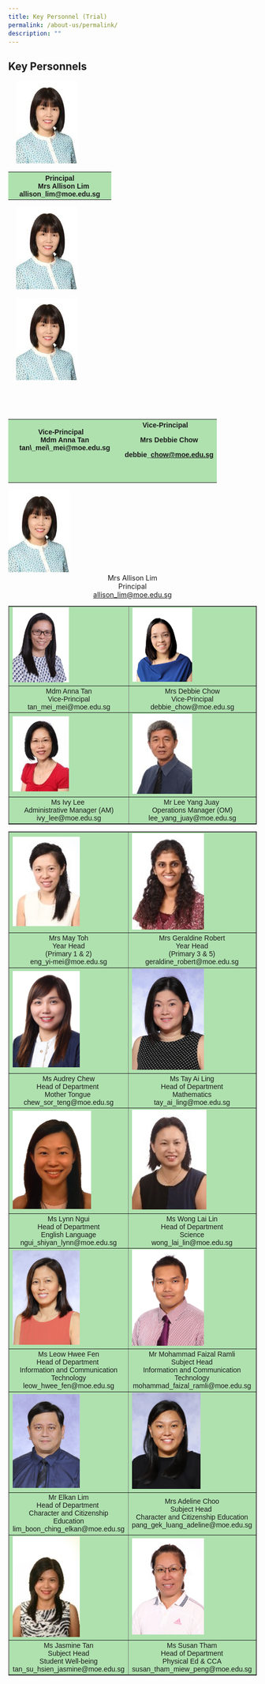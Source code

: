 ```yaml
---
title: Key Personnel (Trial)
permalink: /about-us/permalink/
description: ""
---
```

<head>
<style>
table {font-family: arial, sans-serif;
  border-collapse: collapse;
  width: 100%;}
td, th {
  border: 1px solid #dddddd;
  text-align: middle;
  padding: 10px;
}
tr {background-color: #AFE1AF}
</style>
</head>
<body>
<h2>Key Personnels</h2>
<table>
  <tr>
  <img style="width: 25%;" src="/images/kp1.jpg" />
    <th>Principal <br/>
            Mrs Allison Lim <br/>
            allison_lim@moe.edu.sg
    </th>

<table>
  <tr>
  <img style="width: 25%;" src="/images/kp1.jpg"/>
    <th>Vice-Principal<br/>
    Mdm Anna Tan <br/>
    tan\_mei\_mei@moe.edu.sg

    </th>

    <img style="width: 25%;" src="/images/kp1.jpg"/>

    <th>Vice-Principal <br/>

    Mrs Debbie Chow <br/>

    debbie\_chow@moe.edu.sg

    </th>

  </tr>

</table>

</body>

</html>

<img style="width: 25%;" src="/images/kp1.jpg" />
<div style="text-align: center;">Mrs Allison Lim</div>
<div style="text-align: center;">Principal</div>
<div style="text-align: center;"><a href="mailto:allison_lim@moe.edu.sg">allison_lim@moe.edu.sg</a></div>

<table border="1">
<tbody>
<tr>
<td><img style="width: 50%;" src="/images/td2.jpg" /></td>
<td><img style="width: 50%;" src="/images/kp3.png" /></td>
</tr>
<tr>
<td style="text-align: center;">
<div>Mdm Anna Tan</div>
<div>Vice-Principal</div>
<div>tan_mei_mei@moe.edu.sg</div>
</td>
<td style="text-align: center;">
<div>Mrs Debbie Chow</div>
<div>Vice-Principal</div>
<div>debbie_chow@moe.edu.sg</div>
</td>
</tr>
<tr>
<td><img style="width: 50%;" src="/images/kp4.jpg" /></td>
<td><img style="width: 50%;" src="/images/kp5.jpg" /></td>
</tr>
<tr>
<td style="text-align: center;">
<div>Ms Ivy Lee&nbsp;</div>
<div>Administrative Manager (AM)</div>
<div>ivy_lee@moe.edu.sg</div>
</td>
<td style="text-align: center;">
<div>Mr Lee Yang Juay&nbsp;</div>
<div>Operations Manager (OM)</div>
<div>lee_yang_juay@moe.edu.sg</div>
</td>
<table border="1">
<tbody>
<tr>
<td><img style="width: 60%;" src="/images/kp6.jpg" /></td>
<td><img style="width: 60%;" src="/images/kp7.jpg" /></td>
<td><img style="width: 60%;" src="/images/kp8.jpg" /></td>
</tr>
<tr>
<td style="text-align: center;">
<div>Mrs May Toh</div>
<div>Year Head</div>
<div>(Primary 1 &amp; 2)</div>
<div>eng_yi-mei@moe.edu.sg</div>
</td>
<td style="text-align: center;">
<div>Mrs Geraldine Robert</div>
<div>Year Head</div>
<div>(Primary 3 &amp; 5)</div>
<div>geraldine_robert@moe.edu.sg</div>
</td>
<td style="text-align: center;">
<div>Ms Sabrina Kaur&nbsp;</div>
<div>Year Head</div>
<div>(Primary 4 &amp; 6)</div>
<div>sabrina_kaur_jit_singh@moe.edu.sg</div>
</td>
</tr>
<tr>
<td><img style="width: 60%;" src="/images/kp9.jpg" /></td>
<td><img style="width: 60%;" src="/images/kp10.jpg" /></td>
<td><img style="width: 89%;" src="/images/kp11.jpg" /></td>
</tr>
<tr>
<td style="text-align: center;">
<div>Ms Audrey Chew</div>
<div>Head of Department&nbsp;</div>
<div>Mother Tongue&nbsp;</div>
<div>chew_sor_teng@moe.edu.sg</div>
</td>
<td style="text-align: center;">
<div>Ms Tay Ai Ling</div>
<div>Head of Department</div>
<div>Mathematics</div>
<div>tay_ai_ling@moe.edu.sg</div>
</td>
<td style="text-align: center;">
<div>Ms Chen Mun Hui Jane</div>
<div>Level Head</div>
<div>Mathematics</div>
<div>chen_mun_hui_jane@moe.edu.sg</div>
</td>
</tr>
<tr>
<td><img style="width: 70%;" src="/images/kp12.png" /></td>
<td><img style="width: 62%;" src="/images/kp13.jpg" /></td>
<td><img style="width: 70%;" src="/images/kp14.jpeg" /></td>
</tr>
<tr>
<td style="text-align: center;">
<div>Ms Lynn Ngui</div>
<div>Head of Department</div>
<div>English Language</div>
<div>ngui_shiyan_lynn@moe.edu.sg</div>
</td>
<td style="text-align: center;">
<div>Ms Wong Lai Lin</div>
<div>Head of Department</div>
<div>Science</div>
<div>wong_lai_lin@moe.edu.sg</div>
</td>
<td style="text-align: center;">
<div>Ms Sally Neo</div>
<div>Level Head</div>
<div>Science</div>
sally_neo@moe.edu.sg</td>
</tr>
<tr>
<td><img style="width: 60%;" src="/images/kp15.jpg" /></td>
<td><img style="width: 60%;" src="/images/kp16.jpg" /></td>
<td><img style="width: 60%;" src="/images/kp17.jpg" /></td>
</tr>
<tr>
<td style="text-align: center;">
<div>Ms Leow Hwee Fen</div>
<div>Head of Department&nbsp;</div>
<div>Information and Communication Technology</div>
<div>leow_hwee_fen@moe.edu.sg</div>
</td>
<td style="text-align: center;">
<div>Mr Mohammad Faizal Ramli</div>
<div>Subject Head</div>
<div>Information and Communication Technology</div>
<div>mohammad_faizal_ramli@moe.edu.sg</div>
</td>
<td style="text-align: center;">
<div>Ms Dulcia Ong</div>
<div>Subject Head</div>
<div>Aesthetics</div>
<div>ong_tian_nu_dulcia@moe.edu.sg</div>
</td>
</tr>
<tr>
<td><img style="width: 60%;" src="/images/kp18.jpg" /></td>
<td><img style="width: 57%;" src="/images/kp19.jpg" /></td>
<td><img style="width: 60%;" src="/images/kp20.jpg" /></td>
</tr>
<tr>
<td style="text-align: center;">
<div>Mr Elkan Lim</div>
<div>Head of Department&nbsp;</div>
<div>Character and Citizenship Education</div>
<div>lim_boon_ching_elkan@moe.edu.sg</div>
</td>
<td style="text-align: center;">
<div>Mrs Adeline Choo</div>
<div>Subject Head&nbsp;</div>
<div>Character and Citizenship Education</div>
<div>pang_gek_luang_adeline@moe.edu.sg</div>
</td>
<td style="text-align: center;">
<div>Mdm Suah Jun</div>
<div>Head of Department</div>
<div>Student Development</div>
<div>suah_jun@moe.edu.sg</div>
</td>
</tr>
<tr>
<td><img style="width: 60%;" src="/images/kp21.jpg" /></td>
<td><img style="width: 60%;" src="/images/kp22.jpg" /></td>
<td>&nbsp;</td>
</tr>
<tr>
<td style="text-align: center;">
<div>Ms Jasmine Tan</div>
<div>Subject Head</div>
<div>Student Well-being</div>
<div>tan_su_hsien_jasmine@moe.edu.sg</div>
</td>
<td style="text-align: center;">
<div>
<div>Ms Susan Tham</div>
<div>Head of Department</div>
<div>Physical Ed &amp; CCA</div>
<div>susan_tham_miew_peng@moe.edu.sg</div>
</td>
<td>&nbsp;</td>
</tr>
</tbody>
</table>